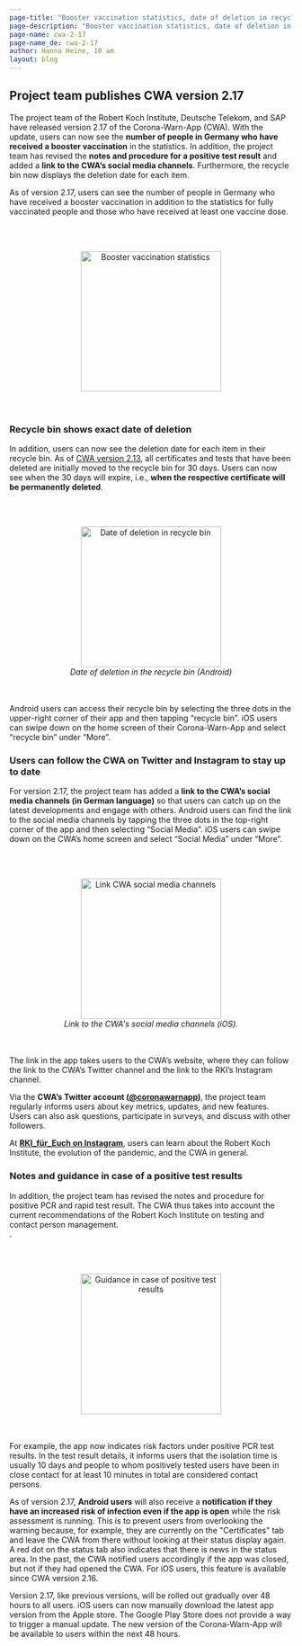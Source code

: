 ```yaml
---
page-title: "Booster vaccination statistics, date of deletion in recycle bin, and link to social media channels"
page-description: "Booster vaccination statistics, date of deletion in recycle bin, and link to social media channels"
page-name: cwa-2-17
page-name_de: cwa-2-17
author: Hanna Heine, 10 am
layout: blog
---
```


## Project team publishes CWA version 2.17

The project team of the Robert Koch Institute, Deutsche Telekom, and SAP have released version 2.17 of the Corona-Warn-App (CWA). With the update, users can now see the **number of people in Germany who have received a booster vaccination** in the statistics. In addition, the project team has revised the **notes and procedure for a positive test result** and added a **link to the CWA’s social media channels**. Furthermore, the recycle bin now displays the deletion date for each item.

<!-- overview -->

As of version 2.17, users can see the number of people in Germany who have received a booster vaccination in addition to the statistics for fully vaccinated people and those who have received at least one vaccine dose. 

<br></br>
<center> 
<img src="./booster_vaccination-en.png" title="Booster vaccination statistics" style="align: center" width=250>
</center>
<br></br>

### Recycle bin shows exact date of deletion

In addition, users can now see the deletion date for each item in their recycle bin. As of [CWA version 2.13](/en/blog/2021-11-03-cwa-version-2-13/), all certificates and tests that have been deleted are initially moved to the recycle bin for 30 days. Users can now see when the 30 days will expire, i.e., **when the respective certificate will be permanently deleted**. 

<br></br>
<center> 
<img src="./date-of-deletion.png" title="Date of deletion in recycle bin" style="align: center" width=250>
<figcaption aria-hidden="true"><em>Date of deletion in the recycle bin (Android)</em></figcaption>
</center>
<br></br>

Android users can access their recycle bin by selecting the three dots in the upper-right corner of their app and then tapping “recycle bin”. iOS users can swipe down on the home screen of their Corona-Warn-App and select “recycle bin” under “More”.

### Users can follow the CWA on Twitter and Instagram to stay up to date

For version 2.17, the project team has added a **link to the CWA’s social media channels (in German language)** so that users can catch up on the latest developments and engage with others. Android users can find the link to the social media channels by tapping the three dots in the top-right corner of the app and then selecting “Social Media”. iOS users can swipe down on the CWA’s home screen and select “Social Media” under “More”.

<br></br>
<center> 
<img src="./ios-social-media-en.png" title="Link CWA social media channels" style="align: center" width=250>
<figcaption aria-hidden="true"><em>Link to the CWA's social media channels (iOS).</em></figcaption>
</center>
<br></br>


The link in the app takes users to the CWA’s website, where they can follow the link to the CWA’s Twitter channel and the link to the RKI’s Instagram channel. 

Via the **CWA’s Twitter account ([@coronawarnapp](https://twitter.com/coronawarnapp))**, the project team regularly informs users about key metrics, updates, and new features. Users can also ask questions, participate in surveys, and discuss with other followers. 

At [**RKI_für_Euch on Instagram**](https://www.instagram.com/rki_fuer_euch/?hl=de), users can learn about the Robert Koch Institute, the evolution of the pandemic, and the CWA in general. 
 

### Notes and guidance in case of a positive test results

In addition, the project team has revised the notes and procedure for positive PCR and rapid test result. The CWA thus takes into account the current recommendations of the Robert Koch Institute on testing and contact person management.  
. 

<br></br>
<center> 
<img src="./test-guidance(1).png" title="Guidance in case of positive test results" style="align: center" width=250> 
</center>
<br></br>

For example, the app now indicates risk factors under positive PCR test results. In the test result details, it informs users that the isolation time  is usually 10 days and people to whom positively tested users have been in close contact for at least 10 minutes in total are considered contact persons.


As of version 2.17, **Android users** will also receive a **notification if they have an increased risk of infection even if the app is open** while the risk assessment is running. This is to prevent users from overlooking the warning because, for example, they are currently on the "Certificates" tab and leave the CWA from there without looking at their status display again. A red dot on the status tab also indicates that there is news in the status area. 
In the past, the CWA notified users accordingly if the app was closed, but not if they had opened the CWA. For iOS users, this feature is available since CWA version 2.16.

Version 2.17, like previous versions, will be rolled out gradually over 48 hours to all users. iOS users can now manually download the latest app version from the Apple store. The Google Play Store does not provide a way to trigger a manual update. The new version of the Corona-Warn-App will be available to users within the next 48 hours.

